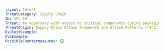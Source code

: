 ```yaml
---
layout: threat
ThreatCategory: Supply Chain
ID: SPC-19
Threat: An adversary with access to critical components during packaging and distribution can substitute a malicious component for a legitimate component
ThreatOrigin: Supply Chain Attack Framework and Attack Patterns [^142]
ExploitExample:
CVEExample:
PossibleCountermeasures: {}
---
```

